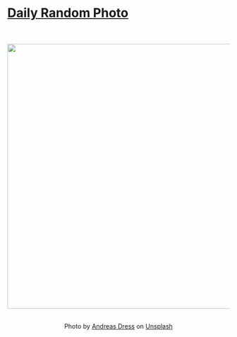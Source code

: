 # [Daily Random Photo](https://www.dailyrandomphoto.com/)

<div align="center">
  <br>
  <br>
  <a href="https://www.dailyrandomphoto.com/p/2023/2023-01-21/"><img src="https://images.unsplash.com/photo-1673245555809-f2584fb686eb?crop=entropy&cs=tinysrgb&fit=max&fm=jpg&ixid=Mnw3NzUwOHwwfDF8cmFuZG9tfHx8fHx8fHx8MTY3NDI2MTIwMw&ixlib=rb-4.0.3&q=80&w=1080" width="600px"></a>
  <br>
  <br>
  <p class="has-text-grey">Photo by <a href="https://unsplash.com/@andreasdress?utm_source=Daily%20Random%20Photo&amp;utm_medium=referral" target="_blank" rel="noopener noreferrer">Andreas Dress</a> on <a href="https://unsplash.com/photos/Xt5sWWyqyiI?utm_source=Daily%20Random%20Photo&amp;utm_medium=referral" target="_blank" rel="noopener noreferrer">Unsplash</a></p>
</div>

